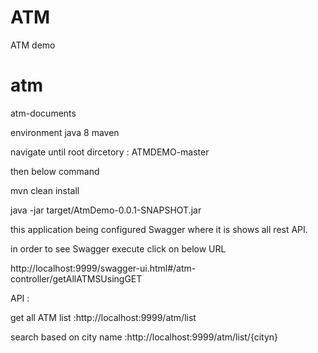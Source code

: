 # ATM
ATM demo
    
# atm
atm-documents


environment 
java 8 
maven

navigate until root dircetory : ATMDEMO-master

then below command

mvn clean install

java -jar target/AtmDemo-0.0.1-SNAPSHOT.jar

this application being configured Swagger where it is shows all rest API.


in order to see Swagger execute click on below URL 


http://localhost:9999/swagger-ui.html#/atm-controller/getAllATMSUsingGET


API :


get all ATM list :http://localhost:9999/atm/list


search based on city name :http://localhost:9999/atm/list/{​​​​​​​cityn}​​​​​​​
